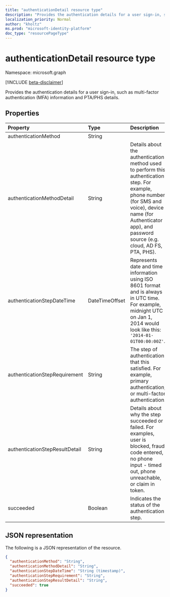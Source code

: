```yaml
---
title: "authenticationDetail resource type"
description: "Provides the authentication details for a user sign-in, such as multi-factor authentication (MFA) information and PTA/PHS details."
localization_priority: Normal
author: "kholtz"
ms.prod: "microsoft-identity-platform"
doc_type: "resourcePageType"
---
```


# authenticationDetail resource type

Namespace: microsoft.graph

[!INCLUDE [beta-disclaimer](../../includes/beta-disclaimer.md)]

Provides the authentication details for a user sign-in, such as multi-factor authentication (MFA) information and PTA/PHS details.

## Properties

| Property     | Type        | Description |
|:-------------|:------------|:------------|
|authenticationMethod|String||The type of authentication method used to perform this step of authentication. Possible values: `Password`, `SMS`, `Voice`,` Authenticator App`, `Software OATH token`, `Satisfied by token`.|
|authenticationMethodDetail|String|Details about the authentication method used to perform this authentication step. For example, phone number (for SMS and voice), device name (for Authenticator app), and password source (e.g. cloud, AD FS, PTA, PHS). |
|authenticationStepDateTime|DateTimeOffset|Represents date and time information using ISO 8601 format and is always in UTC time. For example, midnight UTC on Jan 1, 2014 would look like this: `'2014-01-01T00:00:00Z'`. |
|authenticationStepRequirement|String|The step of authentication that this satisfied. For example, primary authentication, or multi-factor authentication.|
|authenticationStepResultDetail|String|Details about why the step succeeded or failed. For examples, user is blocked, fraud code entered, no phone input - timed out, phone unreachable, or claim in token.|
|succeeded|Boolean|Indicates the status of the authentication step.|Possible values: `succeeded`, `failed`.|

## JSON representation

The following is a JSON representation of the resource.

<!-- {
  "blockType": "resource",
  "optionalProperties": [

  ],
  "@odata.type": "microsoft.graph.authenticationDetail",
  "baseType": null
}-->

```json
{
  "authenticationMethod": "String",
  "authenticationMethodDetail": "String",
  "authenticationStepDateTime": "String (timestamp)",
  "authenticationStepRequirement": "String",
  "authenticationStepResultDetail": "String",
  "succeeded": true
}
```

<!-- uuid: 16cd6b66-4b1a-43a1-adaf-3a886856ed98
2019-02-04 14:57:30 UTC -->
<!-- {
  "type": "#page.annotation",
  "description": "authenticationDetail resource",
  "keywords": "",
  "section": "documentation",
  "tocPath": ""
}-->